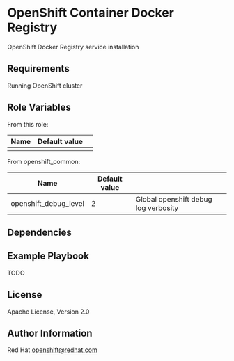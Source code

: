 OpenShift Container Docker Registry
===================================

OpenShift Docker Registry  service installation

Requirements
------------

Running OpenShift cluster

Role Variables
--------------

From this role:

| Name               | Default value                                         |                     |
|--------------------|-------------------------------------------------------|---------------------|
|                    |                                                       |                     |

From openshift_common:

| Name                  | Default value |                                      |
|-----------------------|---------------|--------------------------------------|
| openshift_debug_level | 2             | Global openshift debug log verbosity |


Dependencies
------------

Example Playbook
----------------

TODO

License
-------

Apache License, Version 2.0

Author Information
------------------

Red Hat openshift@redhat.com
